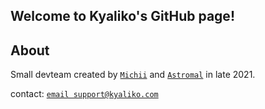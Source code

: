 ## Welcome to Kyaliko's GitHub page!

<h2 align>About</h2>

Small devteam created by <a href="https://github.com/hi-doki">`Michii`</a> and <a href="https://github.com/mallowo">`Astromal`</a> in late 2021.

contact: <a href="mailto:support@kyaliko.com">`email support@kyaliko.com`</a>
